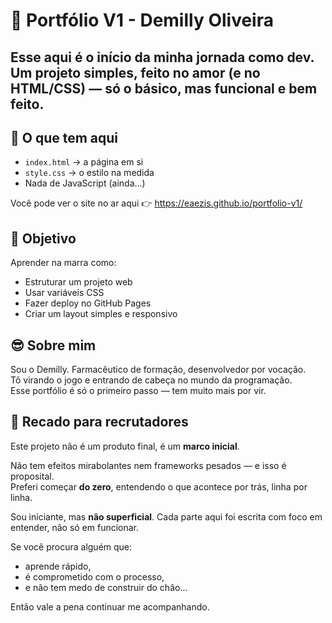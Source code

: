 # 💼 Portfólio V1 - Demilly Oliveira

Esse aqui é o início da minha jornada como dev.  
Um projeto simples, feito no amor (e no HTML/CSS) — só o básico, mas funcional e bem feito. 
---

## 📄 O que tem aqui

- `index.html` → a página em si
- `style.css` → o estilo na medida
- Nada de JavaScript (ainda...)

Você pode ver o site no ar aqui 👉 
https://eaezis.github.io/portfolio-v1/

## 🎯 Objetivo

Aprender na marra como:
- Estruturar um projeto web
- Usar variáveis CSS
- Fazer deploy no GitHub Pages
- Criar um layout simples e responsivo

## 😎 Sobre mim

Sou o Demilly. Farmacêutico de formação, desenvolvedor por vocação.  
Tô virando o jogo e entrando de cabeça no mundo da programação.  
Esse portfólio é só o primeiro passo — tem muito mais por vir.


## 👀 Recado para recrutadores

Este projeto não é um produto final, é um **marco inicial**.

Não tem efeitos mirabolantes nem frameworks pesados — e isso é proposital.  
Preferi começar **do zero**, entendendo o que acontece por trás, linha por linha.  

Sou iniciante, mas **não superficial**. Cada parte aqui foi escrita com foco em entender, não só em funcionar.  

Se você procura alguém que:
- aprende rápido,
- é comprometido com o processo,
- e não tem medo de construir do chão...

Então vale a pena continuar me acompanhando.
